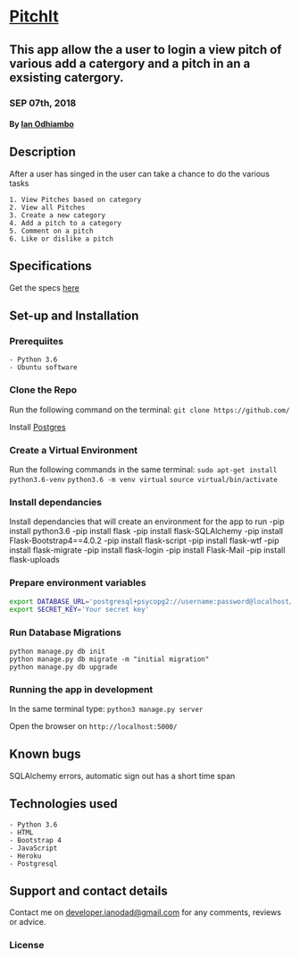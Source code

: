 # [PitchIt](https:///)
## This app allow the a user to login a view pitch of various add a catergory and a pitch in an a exsisting catergory. 
### SEP 07th, 2018
#### By **[Ian Odhiambo](https://github.com/ianodad)**

## Description
After a user has singed in the user can take a chance to do the various tasks

    1. View Pitches based on category
    2. View all Pitches
    3. Create a new category
    4. Add a pitch to a category
    5. Comment on a pitch 
    6. Like or dislike a pitch
    

## Specifications
Get the specs [here](https://github.com/Ianodad/Pitch-Perfect.git)

## Set-up and Installation

### Prerequiites
    - Python 3.6
    - Ubuntu software
	

### Clone the Repo
Run the following command on the terminal:
`git clone https://github.com/`

Install [Postgres](https://www.postgresql.org/download/)

### Create a Virtual Environment
Run the following commands in the same terminal:
`sudo apt-get install python3.6-venv`
`python3.6 -m venv virtual`
`source virtual/bin/activate`

### Install dependancies
Install dependancies that will create an environment for the app to run
 -pip install python3.6
 -pip install flask
 -pip install flask-SQLAlchemy
 -pip install Flask-Bootstrap4==4.0.2
 -pip install flask-script
 -pip install flask-wtf
 -pip install flask-migrate
 -pip install flask-login
 -pip install Flask-Mail
 -pip install flask-uploads

### Prepare environment variables
```bash
export DATABASE_URL='postgresql+psycopg2://username:password@localhost/pitch'
export SECRET_KEY='Your secret key'
```

### Run Database Migrations
```
python manage.py db init
python manage.py db migrate -m "initial migration"
python manage.py db upgrade
```

### Running the app in development
In the same terminal type:
`python3 manage.py server`

Open the browser on `http://localhost:5000/`

## Known bugs
SQLAlchemy errors, automatic sign out has a short time span

## Technologies used
    - Python 3.6
    - HTML
    - Bootstrap 4
    - JavaScript
    - Heroku
    - Postgresql

## Support and contact details
Contact me on developer.ianodad@gmail.com for any comments, reviews or advice.

### License
